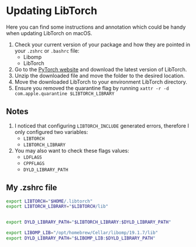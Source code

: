 # Updating LibTorch

Here you can find some instructions and annotation which could be handy when updating LibTorch on macOS.

1. Check your current version of your package and how they are pointed in your `.zshrc` or `.bashrc` file:
    - Libomp
    - LibTorch
2. Go to the [PyTorch website](https://pytorch.org/get-started/locally/) and download the latest version of LibTorch.
3. Unzip the downloaded file and move the folder to the desired location.
4. Move the downloaded LibTorch to your environment LibTorch directory.
5. Ensure you removed the quarantine flag by running `xattr -r -d com.apple.quarantine $LIBTORCH_LIBRARY`

## Notes

1. I noticed that configuring `LIBTORCH_INCLUDE` generated errors, therefore I only configured two variables:
    - `LIBTORCH`
    - `LIBTORCH_LIBRARY`
2. You may also want to check these flags values:
    - `LDFLAGS`
    - `CPPFLAGS`
    - `DYLD_LIBRARY_PATH`

## My .zshrc file

```zsh
export LIBTORCH="$HOME/.libtorch"
export LIBTORCH_LIBRARY="$LIBTORCH/lib"


export DYLD_LIBRARY_PATH="$LIBTORCH_LIBRARY:$DYLD_LIBRARY_PATH"

export LIBOMP_LIB="/opt/homebrew/Cellar/libomp/19.1.7/lib"
export DYLD_LIBRARY_PATH="$LIBOMP_LIB:$DYLD_LIBRARY_PATH"
```
